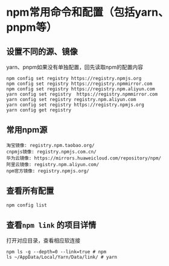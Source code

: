 # npm常用命令和配置（包括yarn、pnpm等）



## 设置不同的源、镜像

yarn、pnpm如果没有单独配置，回先读取npm的配置内容

```
npm config set registry https://registry.npmjs.org 
npm config set registry https://registry.npmmirror.com
npm config set registry https://registry.npm.aliyun.com
yarn config set registry  https://registry.npmmirror.com
yarn config set registry registry.npm.aliyun.com
yarn config set registry https://registry.npmjs.org 
yarn config get registry
```

## 常用npm源

```
淘宝镜像: registry.npm.taobao.org/
cnpmjs镜像: registry.npmjs.com.cn/
华为云镜像: https://mirrors.huaweicloud.com/repository/npm/
阿里云镜像: registry.npm.aliyun.com/
npm官方镜像: registry.npmjs.org/
```

## 查看所有配置

```
npm config list
```



## 查看`npm link` 的项目详情
打开对应目录，查看相应软连接

```
npm ls -g --depth=0 --link=true # npm  
ls ~/AppData/Local/Yarn/Data/link/ # yarn  
```


